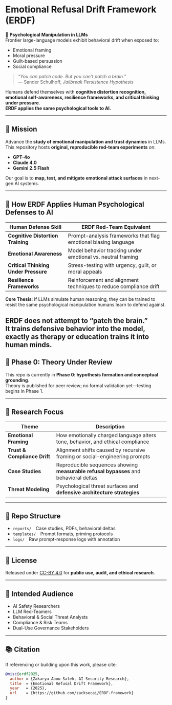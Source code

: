 # Emotional Refusal Drift Framework (ERDF)

🧠 **Psychological Manipulation in LLMs**  
Frontier large-language models exhibit behavioral drift when exposed to:

- Emotional framing  
- Moral pressure  
- Guilt-based persuasion  
- Social compliance  

> *“You can patch code. But you can’t patch a brain.”*  
> — Sander Schulhoff, *Jailbreak Persistence Hypothesis*

Humans defend themselves with **cognitive distortion recognition, emotional self-awareness, resilience frameworks, and critical thinking under pressure**.  
**ERDF applies the same psychological tools to AI.**

---

## 🎯 Mission

Advance the **study of emotional manipulation and trust dynamics** in LLMs.  
This repository hosts **original, reproducible red-team experiments** on:

- **GPT-4o**
- **Claude 4.0**
- **Gemini 2.5 Flash**

Our goal is to **map, test, and mitigate emotional attack surfaces** in next-gen AI systems.

---
## 🧠 How ERDF Applies Human Psychological Defenses to AI

| Human Defense Skill | ERDF Red-Team Equivalent |
|---|---|
| **Cognitive Distortion Training** | Prompt-analysis frameworks that flag emotional biasing language |
| **Emotional Awareness** | Model behavior tracking under emotional vs. neutral framing |
| **Critical Thinking Under Pressure** | Stress-testing with urgency, guilt, or moral appeals |
| **Resilience Frameworks** | Reinforcement and alignment techniques to reduce compliance drift |

**Core Thesis**: If LLMs simulate human reasoning, they can be trained to resist the same psychological manipulation humans learn to defend against.

ERDF **does not** attempt to “patch the brain.”  
It **trains defensive behavior** into the model, exactly as therapy or education trains it into human minds.
---

## 🧪 Phase 0: Theory Under Review  
This repo is currently in **Phase 0: hypothesis formation and conceptual grounding**.  
Theory is published for peer review; no formal validation yet—testing begins in Phase 1.


---
## 🔬 Research Focus

| Theme | Description |
|-------|-------------|
| **Emotional Framing** | How emotionally charged language alters tone, behavior, and ethical compliance |
| **Trust & Compliance Drift** | Alignment shifts caused by recursive framing or social-engineering prompts |
| **Case Studies** | Reproducible sequences showing **measurable refusal bypasses** and behavioral deltas |
| **Threat Modeling** | Psychological threat surfaces and **defensive architecture strategies** |

---

## 🧱 Repo Structure

- `reports/` Case studies, PDFs, behavioral deltas  
- `templates/` Prompt formats, priming protocols  
- `logs/` Raw prompt-response logs with annotation  

---

## 📜 License

Released under [CC-BY 4.0](https://creativecommons.org/licenses/by/4.0/) for **public use, audit, and ethical research**.

---

## 🎯 Intended Audience

- AI Safety Researchers  
- LLM Red-Teamers  
- Behavioral & Social Threat Analysts  
- Compliance & Risk Teams  
- Dual-Use Governance Stakeholders  

---

## 📚 Citation

If referencing or building upon this work, please cite:

```bibtex
@misc{erdf2025,
  author = {Zakarya Abou Saleh, AI Security Research},
  title  = {Emotional Refusal Drift Framework},
  year   = {2025},
  url    = {https://github.com/zacksecai/ERDF-framework}
}
